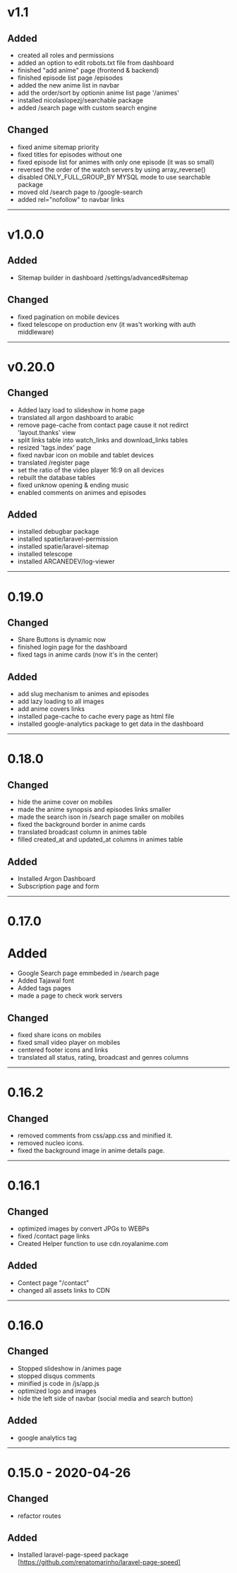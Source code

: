 # v1.1
## Added
- created all roles and permissions
- added an option to edit robots.txt file from dashboard
- finished "add anime" page (frontend & backend)
- finished episode list page /episodes
- added the new anime list in navbar
- add the order/sort by optionin anime list page '/animes'
- installed nicolaslopezj/searchable package
- added /search page with custom search engine

## Changed
- fixed anime sitemap priority
- fixed titles for episodes without one
- fixed episode list for animes with only one episode (it was so small)
- reversed the order of the watch servers by using array_reverse()
- disabled ONLY_FULL_GROUP_BY MYSQL mode to use searchable package
- moved old /search page to /google-search
- added rel="nofollow" to navbar links

----

# v1.0.0
## Added
- Sitemap builder in dashboard /settings/advanced#sitemap

## Changed
- fixed pagination on mobile devices
- fixed telescope on production env (it was't working with auth middleware)

----

# v0.20.0
## Changed
- Added lazy load to slideshow in home page
- translated all argon dashboard to arabic
- remove page-cache from contact page cause it not redirct 'layout.thanks' view
- split links table into watch_links and download_links tables
- resized 'tags.index' page
- fixed navbar icon on mobile and tablet devices
- translated /register page
- set the ratio of the video player 16:9 on all devices
- rebuilt the database tables
- fixed unknow opening & ending music
- enabled comments on animes and episodes

## Added
- installed debugbar package
- installed spatie/laravel-permission
- installed spatie/laravel-sitemap
- installed telescope
- installed ARCANEDEV/log-viewer

----

# 0.19.0
## Changed
- Share Buttons is dynamic now
- finished login page for the dashboard
- fixed tags in anime cards (now it's in the center)

## Added
- add slug mechanism to animes and episodes
- add lazy loading to all images
- add anime covers links
- installed page-cache to cache every page as html file
- installed google-analytics package to get data in the dashboard

----

# 0.18.0
## Changed 
- hide the anime cover on mobiles
- made the anime synopsis and episodes links smaller
- made the search ison in /search page smaller on mobiles
- fixed the background border in anime cards
- translated broadcast column in animes table
- filled created_at and updated_at columns in animes table

## Added
- Installed Argon Dashboard
- Subscription page and form

----

# 0.17.0
# Added
- Google Search page emmbeded in /search page
- Added Tajawal font
- Added tags pages
- made a page to check work servers

## Changed
- fixed share icons on mobiles
- fixed small video player on mobiles
- centered footer icons and links
- translated all status, rating, broadcast and genres columns

----

# 0.16.2
## Changed
- removed comments from css/app.css and minified it.
- removed nucleo icons.
- fixed the background image in anime details page.

----

# 0.16.1
## Changed 
- optimized images by convert JPGs to WEBPs
- fixed /contact page links
- Created Helper function to use cdn.royalanime.com

## Added
- Contect page "/contact"
- changed all assets links to CDN

----

# 0.16.0
## Changed
- Stopped slideshow in /animes page
- stopped disqus comments
- minified js code in /js/app.js
- optimized logo and images
- hide the left side of navbar (social media and search button)

## Added
- google analytics tag

----

# 0.15.0 - 2020-04-26
## Changed
- refactor routes

## Added
- Installed laravel-page-speed package [https://github.com/renatomarinho/laravel-page-speed]
